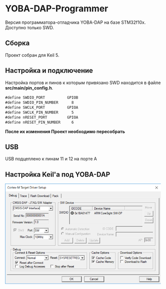 # YOBA-DAP-Programmer
Версия программатора-отладчика YOBA-DAP на базе STM32f10x.
Доступно только SWD.
## Сборка 
Проект собран для Keil 5.

## Настройка и подключение
Настройка портов и пинов к которым привязано SWD находится в файле **src/main/pin_config.h**.
```
#define SWDIO_PORT	        GPIOB
#define SWDIO_PIN_NUMBER	  8   
#define SWCLK_PORT	        GPIOA
#define SWCLK_PIN_NUMBER	  5
#define nRESET_PORT	        GPIOA
#define nRESET_PIN_NUMBER	  6
```
**После их изменения Проект необходимо пересобрать**
## USB 
USB подцеплено к пинам 11 и 12 на порте A
## Настройка Keil'а под YOBA-DAP
![Image alt](https://github.com/ArtemZaZ/YOBA-DAP-Programmer/raw/stm32f1xx/images/yoba-dap-config.png)
